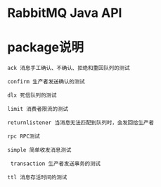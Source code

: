 # RabbitMQ Java API
# package说明
    ack 消息手工确认、不确认、拒绝和重回队列的测试
    
    confirm 生产者发送确认的测试
    
    dlx 死信队列的测试
    
    limit 消费者限流的测试
    
    returnlistener 当消息无法匹配到队列时，会发回给生产者

    rpc RPC测试
    
    simple 简单收发消息测试
    
     transaction 生产者发送事务的测试
      
    ttl 消息存活时间的测试